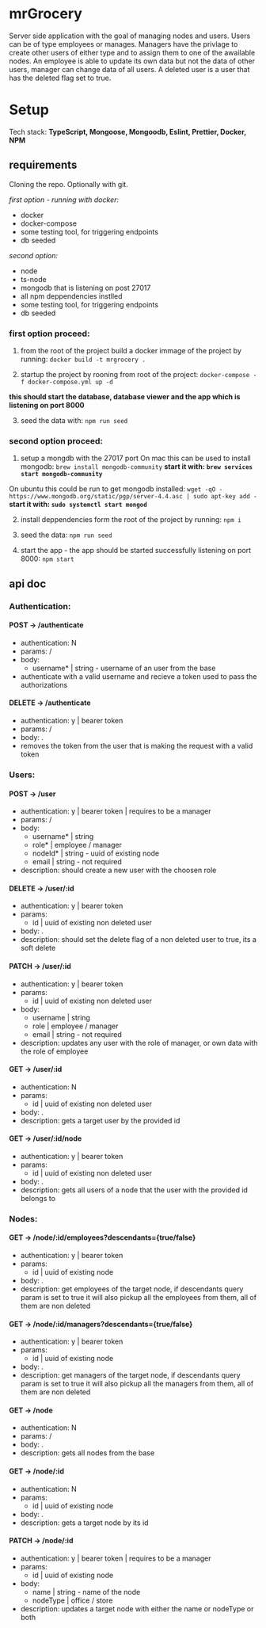 # mrGrocery

Server side application with the goal of managing nodes and users. Users can be of type employees or manages. Managers have the privlage to create other users of either type and to assign them to one of the awailable nodes. An employee is able to update its own data but not the data of other users, manager can change data of all users. A deleted user is a user that has the deleted flag set to true.

# Setup

Tech stack: __TypeScript, Mongoose, Mongoodb, Eslint, Prettier, Docker, NPM__

## requirements

Cloning the repo. Optionally with git.

*first option - running with docker:*
- docker
- docker-compose
- some testing tool, for triggering endpoints
- db seeded

*second option:*
- node
- ts-node
- mongodb that is listening on post 27017
- all npm deppendencies instlled
- some testing tool, for triggering endpoints
- db seeded

### first option proceed:

1. from the root of the project build a docker immage of the project by running:
```docker build -t mrgrocery .```

2. startup the project by rooning from root of the project:
```docker-compose -f docker-compose.yml up -d```

__this should start the database, database viewer and the app which is listening on port 8000__

3. seed the data with:
```npm run seed```

### second option proceed:

1. setup a mongdb with the 27017 port
On mac this can be used to install mongodb:
```brew install mongodb-community```
  __start it with: ```brew services start mongodb-community```__

On ubuntu this could be run to get mongodb installed:
```wget -qO - https://www.mongodb.org/static/pgp/server-4.4.asc | sudo apt-key add -```
  __start it with: ```sudo systemctl start mongod```__

2. install deppendencies form the root of the project by running:
```npm i```

3. seed the data:
```npm run seed```

4. start the app - the app should be started successfully listening on port 8000:
```npm start```

## api doc

### Authentication:

#### POST -> /authenticate
- authentication: N
- params: /
- body:
  - username* | string - username of an user from the base
- authenticate with a valid username and recieve a token used to pass the authorizations

#### DELETE -> /authenticate
- authentication: y | bearer token
- params: /
- body: .
- removes the token from the user that is making the request with a valid token

### Users:

#### POST -> /user
- authentication: y | bearer token | requires to be a manager
- params: /
- body:
  - username* | string
  - role* | employee / manager
  - nodeId* | string - uuid of existing node
  - email | string - not required
- description: should create a new user with the choosen role

#### DELETE -> /user/:id
- authentication: y | bearer token
- params:
  - id | uuid of existing non deleted user
- body: .
- description: should set the delete flag of a non deleted user to true, its a soft delete

#### PATCH -> /user/:id
- authentication: y | bearer token
- params:
  - id | uuid of existing non deleted user
- body:
  - username | string
  - role | employee / manager
  - email | string - not required
- description: updates any user with the role of manager, or own data with the role of employee

#### GET -> /user/:id
- authentication: N
- params:
  - id | uuid of existing non deleted user
- body: .
- description: gets a target user by the provided id

#### GET -> /user/:id/node
- authentication: y | bearer token
- params:
  - id | uuid of existing non deleted user
- body: .
- description: gets all users of a node that the user with the provided id belongs to

### Nodes:

#### GET -> /node/:id/employees?descendants={true/false}
- authentication: y | bearer token
- params:
  - id | uuid of existing node
- body: .
- description: get employees of the target node, if descendants query param is set to true it will also pickup all the employees from them, all of them are non deleted

#### GET -> /node/:id/managers?descendants={true/false}
- authentication: y | bearer token
- params:
  - id | uuid of existing node
- body: .
- description: get managers of the target node, if descendants query param is set to true it will also pickup all the managers from them, all of them are non deleted

#### GET -> /node
- authentication: N
- params: /
- body: .
- description: gets all nodes from the base

#### GET -> /node/:id
- authentication: N
- params:
  - id | uuid of existing node
- body: .
- description: gets a target node by its id

#### PATCH -> /node/:id
- authentication: y | bearer token | requires to be a manager
- params:
  - id | uuid of existing node
- body:
  - name | string - name of the node
  - nodeType | office / store
- description: updates a target node with either the name or nodeType or both
